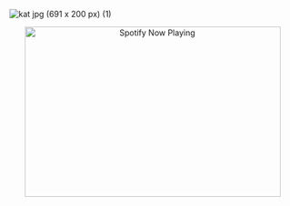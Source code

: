 ![kat jpg (691 x 200 px) (1)](https://github.com/user-attachments/assets/582005c1-4ae9-4dd3-8de0-89c3dbc8c262)

<div align="center">
   <a href="https://github.com/katjpg/spotify-widgetify">
     <img src="https://spotify-widgetify.vercel.app/github?theme=ipod&style=light&color=609dbd" alt="Spotify Now Playing" width="450" height="300" />
   </a>
 </div>
